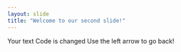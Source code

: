```yaml
---
layout: slide
title: "Welcome to our second slide!"
---
```

Your text
Code is changed
Use the left arrow to go back!
